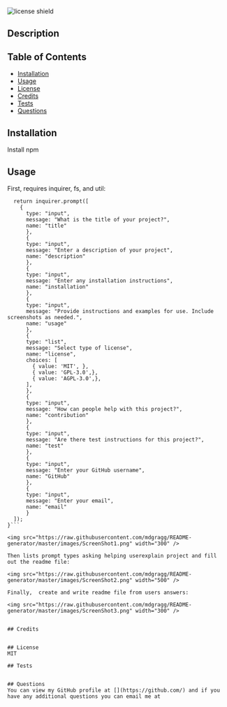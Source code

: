 # 

![license shield](https://img.shields.io/badge/License-MIT-green.svg)

## Description


## Table of Contents
* [Installation](#installation)
* [Usage](#usage)
* [License](#license)
* [Credits](#credits)
* [Tests](#tests)
* [Questions](#questions)

## Installation

Install npm

## Usage
First, requires inquirer, fs, and util:

```function promptUser() {
  return inquirer.prompt([
    {
      type: "input",
      message: "What is the title of your project?",
      name: "title"
      },
      {
      type: "input",
      message: "Enter a description of your project",
      name: "description"
      },
      {
      type: "input",
      message: "Enter any installation instructions",
      name: "installation"
      },
      {
      type: "input",
      message: "Provide instructions and examples for use. Include screenshots as needed.",
      name: "usage"
      },
      {
      type: "list",
      message: "Select type of license",
      name: "license",
      choices: [ 
        { value: 'MIT', },
        { value: 'GPL-3.0',},
        { value: 'AGPL-3.0',},
      ],
      },
      {
      type: "input",
      message: "How can people help with this project?",
      name: "contribution"  
      },
      {
      type: "input",
      message: "Are there test instructions for this project?",
      name: "test"  
      },
      {
      type: "input",
      message: "Enter your GitHub username",
      name: "GitHub"  
      },
      {
      type: "input",
      message: "Enter your email",
      name: "email"  
      } 
  ]);
}```

<img src="https://raw.githubusercontent.com/mdgragg/README-generator/master/images/ScreenShot1.png" width="300" />

Then lists prompt types asking helping userexplain project and fill out the readme file:

<img src="https://raw.githubusercontent.com/mdgragg/README-generator/master/images/ScreenShot2.png" width="500" />

Finally,  create and write readme file from users answers:

<img src="https://raw.githubusercontent.com/mdgragg/README-generator/master/images/ScreenShot3.png" width="300" />


## Credits


## License
MIT

## Tests


## Questions
You can view my GitHub profile at [](https://github.com/) and if you have any additional questions you can email me at 

